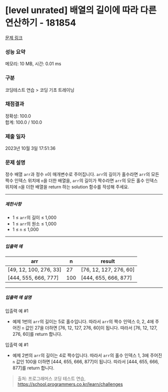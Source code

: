 # [level unrated] 배열의 길이에 따라 다른 연산하기 - 181854 

[문제 링크](https://school.programmers.co.kr/learn/courses/30/lessons/181854) 

### 성능 요약

메모리: 10 MB, 시간: 0.01 ms

### 구분

코딩테스트 연습 > 코딩 기초 트레이닝

### 채점결과

정확성: 100.0<br/>합계: 100.0 / 100.0

### 제출 일자

2023년 10월 3일 17:51:36

### 문제 설명

<p>정수 배열 <code>arr</code>과 정수 <code>n</code>이 매개변수로 주어집니다. <code>arr</code>의 길이가 홀수라면 <code>arr</code>의 모든 짝수 인덱스 위치에 <code>n</code>을 더한 배열을, <code>arr</code>의 길이가 짝수라면 <code>arr</code>의 모든 홀수 인덱스 위치에 <code>n</code>을 더한 배열을 return 하는 solution 함수를 작성해 주세요.</p>

<hr>

<h5>제한사항</h5>

<ul>
<li>1 ≤ <code>arr</code>의 길이 ≤ 1,000</li>
<li>1 ≤ <code>arr</code>의 원소 ≤ 1,000</li>
<li>1 ≤ <code>n</code> ≤ 1,000</li>
</ul>

<hr>

<h5>입출력 예</h5>
<table class="table">
        <thead><tr>
<th>arr</th>
<th>n</th>
<th>result</th>
</tr>
</thead>
        <tbody><tr>
<td>[49, 12, 100, 276, 33]</td>
<td>27</td>
<td>[76, 12, 127, 276, 60]</td>
</tr>
<tr>
<td>[444, 555, 666, 777]</td>
<td>100</td>
<td>[444, 655, 666, 877]</td>
</tr>
</tbody>
      </table>
<hr>

<h5>입출력 예 설명</h5>

<p>입출력 예 #1</p>

<ul>
<li>예제 1번의 <code>arr</code>의 길이는 5로 홀수입니다. 따라서 <code>arr</code>의 짝수 인덱스 0, 2, 4에 주어진 <code>n</code> 값인 27을 더하면 [76, 12, 127, 276, 60]이 됩니다. 따라서 [76, 12, 127, 276, 60]를 return 합니다.</li>
</ul>

<p>입출력 예 #1</p>

<ul>
<li>예제 2번의 <code>arr</code>의 길이는 4로 짝수입니다. 따라서 <code>arr</code>의 홀수 인덱스 1, 3에 주어진 <code>n</code> 값인 100을 더하면 [444, 655, 666, 877]이 됩니다. 따라서 [444, 655, 666, 877]를 return 합니다.</li>
</ul>


> 출처: 프로그래머스 코딩 테스트 연습, https://school.programmers.co.kr/learn/challenges